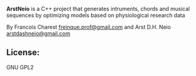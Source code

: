 **ArstNeio** is a C++ project that generates intruments, chords and musical
sequences by optimizing models based on physiological research data


By Francois Charest <freinque.prof@gmail.com> 
and Arst D.H. Neio <arstdashneio@gmail.com>


## License:
GNU GPL2
